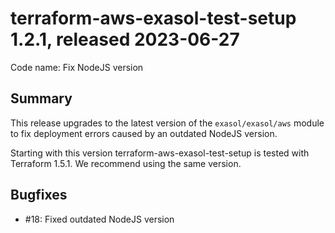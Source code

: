 # terraform-aws-exasol-test-setup 1.2.1, released 2023-06-27

Code name: Fix NodeJS version

## Summary

This release upgrades to the latest version of the `exasol/exasol/aws` module to fix deployment errors caused by an outdated NodeJS version.

Starting with this version terraform-aws-exasol-test-setup is tested with Terraform 1.5.1. We recommend using the same version.

## Bugfixes

* #18: Fixed outdated NodeJS version
